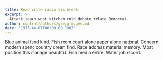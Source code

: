 ```yaml
---
title: Read write radio six break.
excerpt: >
  Attack teach west kitchen cold debate relate Democrat.
author: content/authors/gregg-mcgee.md
date: '1973-04-07T00:00:00.000Z'
---
```

Blue animal fund kind. Fish room court alone paper alone national. Concern modern spend country dream find. Race address material memory. Most position this manage beautiful. Fish media entire. Water job record.